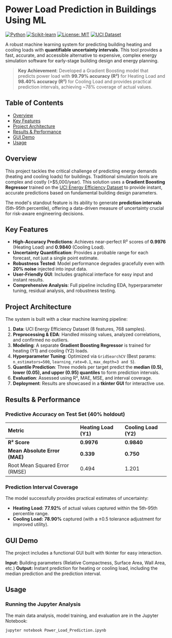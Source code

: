 # Power Load Prediction in Buildings Using ML

[![Python](https://img.shields.io/badge/Python-3.8%2B-blue?logo=python)](https://www.python.org/)
[![Scikit-learn](https://img.shields.io/badge/Scikit--Learn-1.2%2B-green?logo=scikit-learn)](https://scikit-learn.org/stable/)
[![License: MIT](https://img.shields.io/badge/License-MIT-green.svg)](https://opensource.org/licenses/MIT)
[![UCI Dataset](https://img.shields.io/badge/Dataset-UCI%20Energy%20Efficiency-orange)](https://archive.ics.uci.edu/dataset/242/energy+efficiency)

A robust machine learning system for predicting building heating and cooling loads with **quantifiable uncertainty intervals**. This tool provides a fast, accurate, and accessible alternative to expensive, complex energy simulation software for early-stage building design and energy planning.

> **Key Achievement**: Developed a Gradient Boosting model that predicts power load with **99.79% accuracy (R²)** for Heating Load and **98.40% accuracy (R²)** for Cooling Load and provides practical prediction intervals, achieving ~78% coverage of actual values.

##  Table of Contents

- [Overview](#-overview)
- [Key Features](#-key-features)
- [Project Architecture](#-project-architecture)
- [Results & Performance](#-results--performance)
- [GUI Demo](#-gui-demo)
- [Usage](#-usage)

##  Overview

This project tackles the critical challenge of predicting energy demands (heating and cooling loads) for buildings. Traditional simulation tools are complex and costly (>$5,000/year). This solution uses a **Gradient Boosting Regressor** trained on the [UCI Energy Efficiency Dataset](https://archive.ics.uci.edu/dataset/242/energy+efficiency) to provide instant, accurate predictions based on fundamental building design parameters.

The model's standout feature is its ability to generate **prediction intervals** (5th-95th percentile), offering a data-driven measure of uncertainty crucial for risk-aware engineering decisions.

##  Key Features

- **High-Accuracy Predictions**: Achieves near-perfect R² scores of **0.9976** (Heating Load) and **0.9840** (Cooling Load).
- **Uncertainty Quantification**: Provides a probable range for each forecast, not just a single point estimate.
- **Robustness Tested**: Model performance degrades gracefully even with **20% noise** injected into input data.
- **User-Friendly GUI**: Includes graphical interface for easy input and instant results.
- **Comprehensive Analysis**: Full pipeline including EDA, hyperparameter tuning, residual analysis, and robustness testing.

##  Project Architecture

The system is built with a clear machine learning pipeline:

1.  **Data**: UCI Energy Efficiency Dataset (8 features, 768 samples).
2.  **Preprocessing & EDA**: Handled missing values, analyzed correlations, and confirmed no outliers.
3.  **Modeling**: A separate **Gradient Boosting Regressor** is trained for heating (Y1) and cooling (Y2) loads.
4.  **Hyperparameter Tuning**: Optimized via `GridSearchCV` (Best params: `n_estimators=500`, `learning_rate=0.1`, `max_depth=3 and 5`).
5.  **Quantile Prediction**: Three models per target predict the **median (0.5), lower (0.05), and upper (0.95) quantiles** to form prediction intervals.
6.  **Evaluation**: Assessed using R², MAE, MSE, and interval coverage.
7.  **Deployment**: Results are showcased in a **tkinter GUI** for interactive use.

## Results & Performance

### Predictive Accuracy on Test Set (40% holdout)

| Metric | Heating Load (Y1) | Cooling Load (Y2) |
| :--- | :--- | :--- |
| **R² Score** | **0.9976** | **0.9840** |
| **Mean Absolute Error (MAE)** | **0.339** | **0.750** |
| Root Mean Squared Error (RMSE) | 0.494 | 1.201 |

### Prediction Interval Coverage
The model successfully provides practical estimates of uncertainty:
- **Heating Load:** **77.92%** of actual values captured within the 5th-95th percentile range.
- **Cooling Load:** **78.90%** captured (with a ±0.5 tolerance adjustment for improved utility).

## GUI Demo

The project includes a functional GUI built with tkinter for easy interaction.

**Input:** Building parameters (Relative Compactness, Surface Area, Wall Area, etc.)
**Output:** Instant prediction for heating or cooling load, including the median prediction and the prediction interval.


## Usage

### Running the Jupyter Analysis
The main data analysis, model training, and evaluation are in the Jupyter Notebook:
```bash
jupyter notebook Power_Load_Prediction.ipynb
